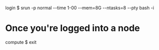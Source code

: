 login $ srun -p normal --time 1-00 --mem=8G --ntasks=8 --pty bash -i
# Once you're logged into a node
compute $ exit